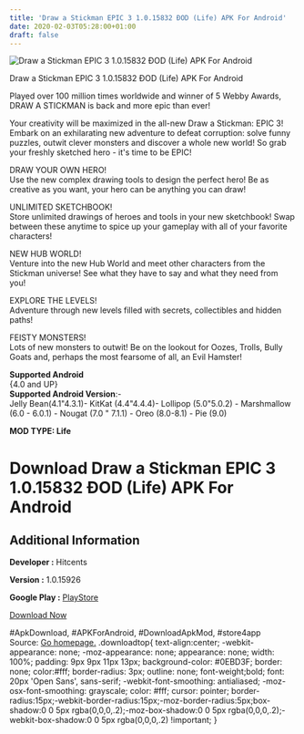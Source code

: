 ```yaml
---
title: 'Draw a Stickman EPIC 3 1.0.15832 ÐOD (Life) APK For Android'
date: 2020-02-03T05:28:00+01:00
draft: false
---
```


![Draw a Stickman EPIC 3 1.0.15832 ÐOD (Life) APK For Android](https://i1.wp.com/apkhome.net/wp-content/uploads/2020/02/Draw-a-Stickman-EPIC-3-1.0.15832-ÐOD-Life.png "Draw a Stickman EPIC 3 1.0.15832 ÐOD (Life) APK For Android")

  

Draw a Stickman EPIC 3 1.0.15832 ÐOD (Life) APK For Android

Played over 100 million times worldwide and winner of 5 Webby Awards, DRAW A STICKMAN is back and more epic than ever!

Your creativity will be maximized in the all-new Draw a Stickman: EPIC 3! Embark on an exhilarating new adventure to defeat corruption: solve funny puzzles, outwit clever monsters and discover a whole new world! So grab your freshly sketched hero - it's time to be EPIC!

DRAW YOUR OWN HERO!  
Use the new complex drawing tools to design the perfect hero! Be as creative as you want, your hero can be anything you can draw!

UNLIMITED SKETCHBOOK!  
Store unlimited drawings of heroes and tools in your new sketchbook! Swap between these anytime to spice up your gameplay with all of your favorite characters!

NEW HUB WORLD!  
Venture into the new Hub World and meet other characters from the Stickman universe! See what they have to say and what they need from you!

EXPLORE THE LEVELS!  
Adventure through new levels filled with secrets, collectibles and hidden paths!

FEISTY MONSTERS!  
Lots of new monsters to outwit! Be on the lookout for Oozes, Trolls, Bully Goats and, perhaps the most fearsome of all, an Evil Hamster!

**Supported Android**  
{4.0 and UP}  
**Supported Android Version**:-  
Jelly Bean(4.1"4.3.1)- KitKat (4.4"4.4.4)- Lollipop (5.0"5.0.2) - Marshmallow (6.0 - 6.0.1) - Nougat (7.0 " 7.1.1) - Oreo (8.0-8.1) - Pie (9.0)

**MOD TYPE: Life**

Download Draw a Stickman EPIC 3 1.0.15832 ÐOD (Life) APK For Android
=====================================================================

Additional Information
----------------------

**Developer :** Hitcents

**Version :** 1.0.15926

**Google Play :** [PlayStore](https://play.google.com/store/apps/details?id=com.hitcents.drawastickmanepic3)

  

[Download Now](https://store4app.co/post/draw-a-stickman-epic-3-1-0-15832-od-life-apk-for-android_1580661153)

  
#ApkDownload, #APKForAndroid, #DownloadApkMod, #store4app  
Source: [Go homepage.](https://store4app.co/post/draw-a-stickman-epic-3-1-0-15832-od-life-apk-for-android_1580661153) .downloadtop{ text-align:center; -webkit-appearance: none; -moz-appearance: none; appearance: none; width: 100%; padding: 9px 9px 11px 13px; background-color: #0EBD3F; border: none; color:#fff; border-radius: 3px; outline: none; font-weight;bold; font: 20px 'Open Sans', sans-serif; -webkit-font-smoothing: antialiased; -moz-osx-font-smoothing: grayscale; color: #fff; cursor: pointer; border-radius:15px;-webkit-border-radius:15px;-moz-border-radius:5px;box-shadow:0 0 5px rgba(0,0,0,.2);-moz-box-shadow:0 0 5px rgba(0,0,0,.2);-webkit-box-shadow:0 0 5px rgba(0,0,0,.2) !important; }